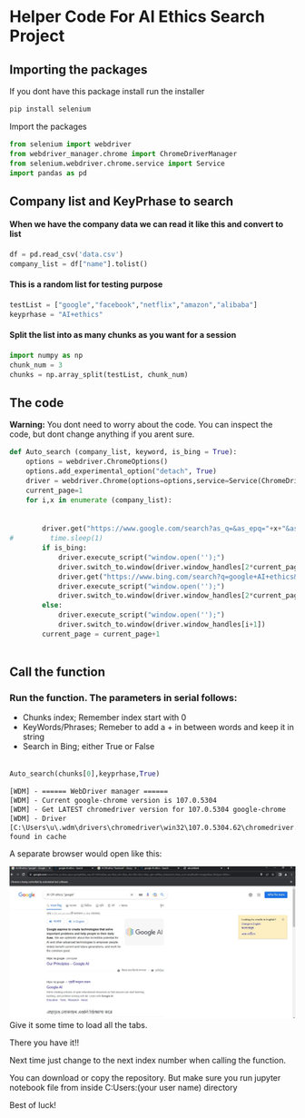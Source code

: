 # Helper Code For AI Ethics Search Project 

## Importing the packages

If you dont have this package install run the installer


```python
pip install selenium

```

Import the packages


```python
from selenium import webdriver
from webdriver_manager.chrome import ChromeDriverManager 
from selenium.webdriver.chrome.service import Service
import pandas as pd

```

## Company list and KeyPrhase to search

#### When we have the company data we can read it like this and convert to list


```python
df = pd.read_csv('data.csv')  
company_list = df["name"].tolist()
```

#### This is a random list for testing purpose


```python
testList = ["google","facebook","netflix","amazon","alibaba"]
keyprhase = "AI+ethics"
```

#### Split the list into as many chunks as you want for a session


```python
import numpy as np
chunk_num = 3
chunks = np.array_split(testList, chunk_num)

```

## The code

<div class="alert alert-block alert-info">
<b>Warning:</b> You dont need to worry about the code. You can inspect the code, but dont change anything if you arent sure.
</div>


```python
def Auto_search (company_list, keyword, is_bing = True):
    options = webdriver.ChromeOptions()
    options.add_experimental_option("detach", True)
    driver = webdriver.Chrome(options=options,service=Service(ChromeDriverManager().install()))
    current_page=1
    for i,x in enumerate (company_list):
        
        
        driver.get("https://www.google.com/search?as_q=&as_epq="+x+"&as_oq="+keyword+"&as_eq=&as_nlo=&as_nhi=&lr=&cr=&as_qdr=all&as_sitesearch=&as_occt=any&safe=images&as_filetype=&tbs= ")
#         time.sleep(1)
        if is_bing:
            driver.execute_script("window.open('');")
            driver.switch_to.window(driver.window_handles[2*current_page-1])
            driver.get("https://www.bing.com/search?q=google+AI+ethics&form=QBLH&sp=-1&pq="+x+keyword+"&sc=9-16&qs=n&sk=&cvid=F1B69B9DC82042769364838123B11EA8&ghsh=0&ghacc=0&ghpl=")
            driver.execute_script("window.open('');")
            driver.switch_to.window(driver.window_handles[2*current_page])
        else:
            driver.execute_script("window.open('');")
            driver.switch_to.window(driver.window_handles[i+1])
        current_page = current_page+1
    
```

## Call the function

### Run the function. The parameters in serial follows: 

 - Chunks index; Remember index start with 0
 - KeyWords/Phrases; Remeber to add a + in between words and keep it in string
 - Search in Bing; either True or False



```python

Auto_search(chunks[0],keyprhase,True)
```

    
    

    [WDM] - ====== WebDriver manager ======
    [WDM] - Current google-chrome version is 107.0.5304
    [WDM] - Get LATEST chromedriver version for 107.0.5304 google-chrome
    [WDM] - Driver [C:\Users\u\.wdm\drivers\chromedriver\win32\107.0.5304.62\chromedriver.exe] found in cache
   
A separate browser would open like this:

![Like this](https://github.com/sakhawat13/AutoSearch-BCS2Lab-/blob/main/auto_google.jpg)
Give it some time to load all the tabs. 

There you have it!! 

Next time just change to the next index number when calling the function. 

You can download or copy the repository. But make sure you run jupyter notebook file from inside C:Users:(your user name) directory

Best of luck! 



